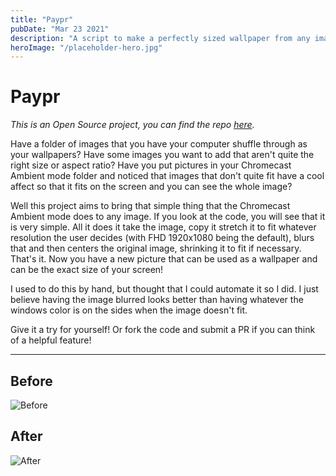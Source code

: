 ```yaml
---
title: "Paypr"
pubDate: "Mar 23 2021"
description: "A script to make a perfectly sized wallpaper from any image."
heroImage: "/placeholder-hero.jpg"
---
```


# Paypr

_This is an Open Source project, you can find the repo [here](https://github.com/thejayhaykid/paypr)._

Have a folder of images that you have your computer shuffle through as your wallpapers? Have some images you want to add that aren't quite the right size or aspect ratio? Have you put pictures in your Chromecast Ambient mode folder and noticed that images that don't quite fit have a cool affect so that it fits on the screen and you can see the whole image?

Well this project aims to bring that simple thing that the Chromecast Ambient mode does to any image. If you look at the code, you will see that it is very simple. All it does it take the image, copy it stretch it to fit whatever resolution the user decides (with FHD 1920x1080 being the default), blurs that and then centers the original image, shrinking it to fit if necessary. That's it. Now you have a new picture that can be used as a wallpaper and can be the exact size of your screen!

I used to do this by hand, but thought that I could automate it so I did. I just believe having the image blurred looks better than having whatever the windows color is on the sides when the image doesn't fit.

Give it a try for yourself! Or fork the code and submit a PR if you can think of a helpful feature!

---

## Before

![Before](/blog-images/tech/2021/03/paypr-before.jpg)

## After

![After](/blog-images/tech/2021/03/paypr-after.png)
